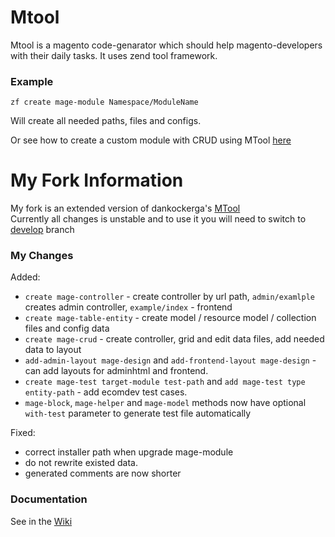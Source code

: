 Mtool
=======

Mtool is a magento code-genarator which should help magento-developers with their daily tasks. It uses zend tool framework.

### Example
  
`zf create mage-module Namespace/ModuleName`
  
Will create all needed paths, files and configs.  
  
Or see how to create a custom module with CRUD using MTool [here](https://github.com/hws47a/MTool/wiki/Example)

My Fork Information
=======

My fork is an extended version of dankockerga's [MTool](https://github.com/dankocherga/MTool)  
Currently all changes is unstable and to use it you will need to switch to [develop](https://github.com/hws47a/MTool/tree/develop) branch  
  
### My Changes


Added:  
* `create mage-controller` - create controller by url path, `admin/examlple` creates admin controller, `example/index` - frontend
* `create mage-table-entity` - create model / resource model / collection files and config data
* `create mage-crud` - create controller, grid and edit data files, add needed data to layout
* `add-admin-layout mage-design` and `add-frontend-layout mage-design` - can add layouts for adminhtml and frontend. 
* `create mage-test target-module test-path` and `add mage-test type entity-path` - add ecomdev test cases. 
* `mage-block`, `mage-helper` and `mage-model` methods now have optional `with-test` parameter to generate test file automatically

Fixed:  
* correct installer path when upgrade mage-module
* do not rewrite existed data. 
* generated comments are now shorter
  
### Documentation

See in the [Wiki](https://github.com/hws47a/MTool/wiki)
